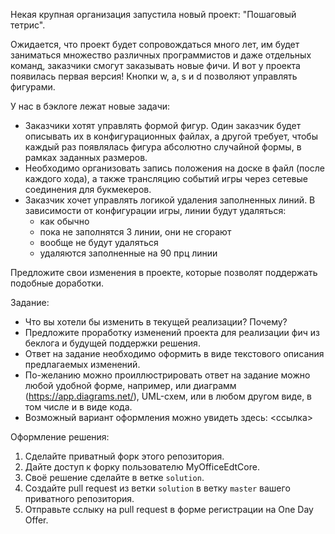 Некая крупная организация запустила новый проект: "Пошаговый тетрис". 

Ожидается, что проект будет сопровождаться много лет, им будет заниматься множество различных программистов и даже отдельных команд, заказчики смогут заказывать новые фичи. И вот у проекта появилась первая версия! Кнопки w, a, s и d позволяют управлять фигурами.

У нас в бэклоге лежат новые задачи:

* Заказчики хотят управлять формой фигур. Один заказчик будет описывать их в конфигурационных файлах, а другой требует, чтобы каждый раз появлялась фигура абсолютно случайной формы, в рамках заданных размеров.
* Необходимо организовать запись положения на доске в файл (после каждого хода), а также трансляцию событий игры через сетевые соединения для букмекеров. 
* Заказчик хочет управлять логикой удаления заполненных линий. В зависимости от конфигурации игры, линии будут удаляться:
	- как обычно
	- пока не заполнятся 3 линии, они не сгорают
	- вообще не будут удаляться
	- удаляются заполненные на 90 прц линии

Предложите свои изменения в проекте, которые позволят поддержать подобные доработки.

Задание:

* Что вы хотели бы изменить в текущей реализации? Почему?
* Предложите проработку изменений проекта для реализации фич из беклога и будущей поддержки решения.
* Ответ на задание необходимо оформить в виде текстового описания предлагаемых изменений.
* По-желанию можно проиллюстрировать ответ на задание можно любой удобной форме, например, или диаграмм (https://app.diagrams.net/), UML-схем, или в любом другом виде, в том числе и в виде кода. 
* Возможный вариант оформления можно увидеть здесь: <ссылка>

Оформление решения:
1. Сделайте приватный форк этого репозитория.
1. Дайте доступ к форку пользователю MyOfficeEdtCore.
1. Своё решение сделайте в ветке `solution`.
1. Создайте pull request из ветки `solution` в ветку `master` вашего приватного репозитория. 
1. Отправьте сслыку на pull request в форме регистрации на One Day Offer.